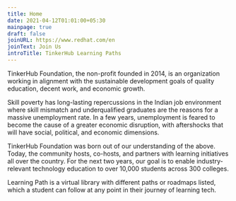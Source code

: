 ```yaml
---
title: Home
date: 2021-04-12T01:01:00+05:30
mainpage: true
draft: false
joinURL: https://www.redhat.com/en
joinText: Join Us
introTitle: TinkerHub Learning Paths
---
```

TinkerHub Foundation, the non-profit founded in 2014, is an organization working in alignment with the sustainable development goals of quality education, decent work, and economic growth.

Skill poverty has long-lasting repercussions in the Indian job environment where skill mismatch and underqualified graduates are the reasons for a massive unemployment rate. In a few years, unemployment is feared to become the cause of a greater economic disruption, with aftershocks that will have social, political, and economic dimensions.

TinkerHub Foundation was born out of our understanding of the above. Today, the community hosts, co-hosts, and partners with learning initiatives all over the country. For the next two years, our goal is to enable industry-relevant technology education to over 10,000 students across 300 colleges.

Learning Path is a virtual library with different paths or roadmaps listed, which a student can follow at any point in their journey of learning tech.